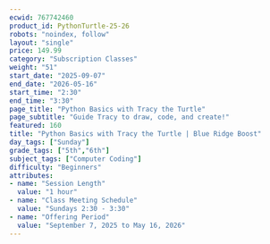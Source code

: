 ```yaml
---
ecwid: 767742460
product_id: PythonTurtle-25-26
robots: "noindex, follow"
layout: "single"
price: 149.99
category: "Subscription Classes"
weight: "51"
start_date: "2025-09-07"
end_date: "2026-05-16"
start_time: "2:30"
end_time: "3:30"
page_title: "Python Basics with Tracy the Turtle"
page_subtitle: "Guide Tracy to draw, code, and create!"
featured: 160
title: "Python Basics with Tracy the Turtle | Blue Ridge Boost"
day_tags: ["Sunday"]
grade_tags: ["5th","6th"]
subject_tags: ["Computer Coding"]
difficulty: "Beginners"
attributes:
- name: "Session Length"
  value: "1 hour"
- name: "Class Meeting Schedule"
  value: "Sundays 2:30 - 3:30"
- name: "Offering Period"
  value: "September 7, 2025 to May 16, 2026"
---
```

